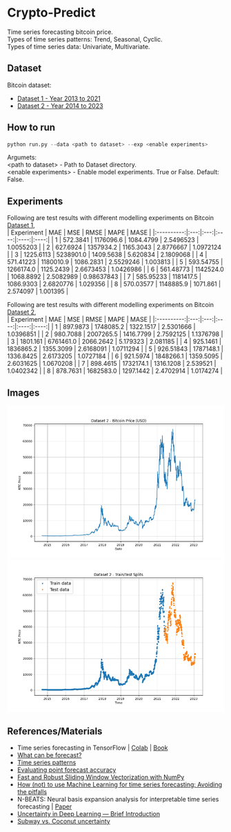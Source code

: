 # Crypto-Predict

Time series forecasting bitcoin price.<br/>
Types of time series patterns: Trend, Seasonal, Cyclic.<br/>
Types of time series data: Univariate, Multivariate.

## Dataset
Bitcoin dataset:<br/>
* [Dataset 1 - Year 2013 to 2021](https://github.com/Logeswaran123/Crypto-Predict/blob/main/dataset/BTC_USD_2013-10-01_2021-05-18-CoinDesk.csv)
* [Dataset 2 - Year 2014 to 2023](https://github.com/Logeswaran123/Crypto-Predict/blob/main/dataset/BTC-USD.csv)

## How to run
```python
python run.py --data <path to dataset> --exp <enable experiments>
```
Argumets:<br/>
<path to dataset\> - Path to Dataset directory.<br/>
<enable experiments\> - Enable model experiments. True or False. Default: False.

## Experiments
Following are test results with different modelling experiments on Bitcoin [Dataset 1](https://github.com/Logeswaran123/Crypto-Predict/blob/main/dataset/BTC_USD_2013-10-01_2021-05-18-CoinDesk.csv), <br/>
| Experiment | MAE | MSE | RMSE | MAPE | MASE |
|:----------:|:---:|:---:|:----:|:----:|:----:|
| 1 | 572.3841 | 1176096.6 | 1084.4799 | 2.5496523 | 1.0055203 |
| 2 | 627.6924 | 1357934.2 | 1165.3043 | 2.8776667 | 1.0972124 |
| 3 | 1225.6113 | 5238901.0 | 1409.5638 | 5.620834 | 2.1809068 |
| 4 | 571.41223 | 1180010.9 | 1086.2831 | 2.5529246 | 1.003813 |
| 5 | 593.54755 | 1266174.0 | 1125.2439 | 2.6673453 | 1.0426986 |
| 6 | 561.48773 | 1142524.0 | 1068.8892 | 2.5082989 | 0.98637843 |
| 7 | 585.95233 | 1181417.5 | 1086.9303 | 2.6820776 | 1.029356 |
| 8 | 570.03577 | 1148885.9 | 1071.861 | 2.574097 | 1.001395 |

Following are test results with different modelling experiments on Bitcoin [Dataset 2](https://github.com/Logeswaran123/Crypto-Predict/blob/main/dataset/BTC-USD.csv), <br/>
| Experiment | MAE | MSE | RMSE | MAPE | MASE |
|:----------:|:---:|:---:|:----:|:----:|:----:|
| 1 | 897.9873 | 1748085.2 | 1322.1517 | 2.5301666 | 1.0396851 |
| 2 | 980.7088 | 2007265.5 | 1416.7799 | 2.7592125 | 1.1376798 |
| 3 | 1801.161 | 6761461.0 | 2066.2642 | 5.179323 | 2.081185 |
| 4 | 925.1461 | 1836865.2 | 1355.3099 | 2.6168091 | 1.0711294 |
| 5 | 926.51843 | 1787148.1 | 1336.8425 | 2.6173205 | 1.0727184 |
| 6 | 921.5974 | 1848266.1 | 1359.5095 | 2.6031625 | 1.0670208 |
| 7 | 898.4615 | 1732174.1 | 1316.1208 | 2.539521 | 1.0402342 |
| 8 | 878.7631 | 1682583.0 | 1297.1442 | 2.4702914 | 1.0174274 |

## Images
![BTC](https://github.com/Logeswaran123/Crypto-Predict/blob/main/images/btc_price_usd.png)
![Train/Test Splits](https://github.com/Logeswaran123/Crypto-Predict/blob/main/images/train_test_split.png)

## References/Materials
* Time series forecasting in TensorFlow | [Colab](https://colab.research.google.com/github/mrdbourke/tensorflow-deep-learning/blob/main/10_time_series_forecasting_in_tensorflow.ipynb#scrollTo=vlVtweEv7nAx) | [Book](https://dev.mrdbourke.com/tensorflow-deep-learning/10_time_series_forecasting_in_tensorflow/)
* [What can be forecast?](https://otexts.com/fpp3/what-can-be-forecast.html#what-can-be-forecast)
* [Time series patterns](https://otexts.com/fpp3/tspatterns.html)
* [Evaluating point forecast accuracy](https://otexts.com/fpp3/accuracy.html)
* [Fast and Robust Sliding Window Vectorization with NumPy](https://towardsdatascience.com/fast-and-robust-sliding-window-vectorization-with-numpy-3ad950ed62f5)
* [How (not) to use Machine Learning for time series forecasting: Avoiding the pitfalls](https://towardsdatascience.com/how-not-to-use-machine-learning-for-time-series-forecasting-avoiding-the-pitfalls-19f9d7adf424)
* N-BEATS: Neural basis expansion analysis for interpretable time series forecasting | [Paper](https://arxiv.org/pdf/1905.10437.pdf)
* [Uncertainty in Deep Learning — Brief Introduction](https://towardsdatascience.com/uncertainty-in-deep-learning-brief-introduction-1f9a5de3ae04)
* [Subway vs. Coconut uncertainty](https://www.noahbrier.com/archives/2016/01/subway-uncertainty-vs-coconut-uncertainty/)
